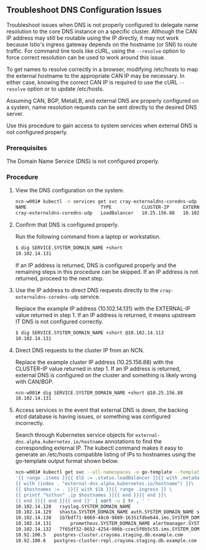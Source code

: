 ## Troubleshoot DNS Configuration Issues

Troubleshoot issues when DNS is not properly configured to delegate name resolution to the core DNS instance on a specific cluster. Although the CAN IP address may still be routable using the IP directly, it may not work because Istio's ingress gateway depends on the hostname \(or SNI\) to route traffic. For command line tools like cURL, using the `--resolve` option to force correct resolution can be used to work around this issue.

To get names to resolve correctly in a browser, modifying /etc/hosts to map the external hostname to the appropriate CAN IP may be necessary. In either case, knowing the correct CAN IP is required to use the cURL `--resolve` option or to update /etc/hosts.

Assuming CAN, BGP, MetalLB, and external DNS are properly configured on a system, name resolution requests can be sent directly to the desired DNS server.

Use this procedure to gain access to system services when external DNS is not configured properly.

### Prerequisites

The Domain Name Service \(DNS\) is not configured properly.

### Procedure

1.  View the DNS configuration on the system.

    ```bash
    ncn-w001# kubectl -n services get svc cray-externaldns-coredns-udp
    NAME                           TYPE           CLUSTER-IP     EXTERNAL-IP     PORT(S)        AGE
    cray-externaldns-coredns-udp   LoadBalancer   10.25.156.88   10.102.14.113   53:32674/UDP   45h
    ```

2.  Confirm that DNS is configured properly.

    Run the following command from a laptop or workstation.

    ```bash
    $ dig SERVICE.SYSTEM_DOMAIN_NAME +short
    10.102.14.131
    ```

    If an IP address is returned, DNS is configured properly and the remaining steps in this procedure can be skipped. If an IP address is not returned, proceed to the next step.

3.  Use the IP address to direct DNS requests directly to the `cray-externaldns-coredns-udp` service.

    Replace the example IP address \(10.102.14.131\) with the EXTERNAL-IP value returned in step 1. If an IP address is returned, it means upstream IT DNS is not configured correctly.

    ```bash
    $ dig SERVICE.SYSTEM_DOMAIN_NAME +short @10.102.14.113
    10.102.14.131
    ```

4.  Direct DNS requests to the cluster IP from an NCN.

    Replace the example cluster IP address \(10.25.156.88\) with the CLUSTER-IP value returned in step 1. If an IP address is returned, external DNS is configured on the cluster and something is likely wrong with CAN/BGP.

    ```bash
    ncn-w001# dig SERVICE.SYSTEM_DOMAIN_NAME +short @10.25.156.88
    10.102.14.131
    ```

5.  Access services in the event that external DNS is down, the backing etcd database is having issues, or something was configured incorrectly.

    Search through Kubernetes service objects for `external-dns.alpha.kubernetes.io/hostname` annotations to find the corresponding external IP. The kubectl command makes it easy to generate an /etc/hosts compatible listing of IPs to hostnames using the go-template output format shown below.

    ```bash
    ncn-w001# kubectl get svc --all-namespaces -o go-template --template \
    '{{ range .items }}{{ $lb := .status.loadBalancer }}{{ with .metadata.annotations }} \
    {{ with (index . "external-dns.alpha.kubernetes.io/hostname") }}\
    {{ $hostnames := . }}{{ with $lb }}{{ range .ingress }} \
    {{ printf "%st%sn" .ip $hostnames }}{{ end }}{{ end }}\
    {{ end }}{{ end }}{{ end }}' | sort -u | tr , ' '
    10.102.14.128	rsyslog.SYSTEM_DOMAIN_NAME
    10.102.14.129	shasta.SYSTEM_DOMAIN_NAME auth.SYSTEM_DOMAIN_NAME s3.SYSTEM_DOMAIN_NAME
    10.102.14.130	1b7bdf71-8069-48c0-9889-16351fdbe644.ims.SYSTEM_DOMAIN_NAME
    10.102.14.131       prometheus.SYSTEM_DOMAIN_NAME alertmanager.SYSTEM_DOMAIN_NAME grafana.SYSTEM_DOMAIN_NAME prometheus-istio.SYSTEM_DOMAIN_NAME kiali-istio.SYSTEM_DOMAIN_NAME jaeger-istio.SYSTEM_DOMAIN_NAME vcs.SYSTEM_DOMAIN_NAME
    10.102.14.132	7f65df32-8652-4254-906b-ccec5f0b5c55.ims.SYSTEM_DOMAIN_NAME
    10.92.100.5	  postgres-cluster.craysma.staging.db.example.com
    10.92.100.6	  postgres-cluster-repl.craysma.staging.db.example.com
    ```


